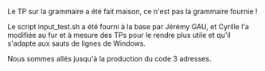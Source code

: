 Le TP sur la grammaire a été fait maison, ce n'est pas la grammaire fournie !


Le script input_test.sh a été fourni à la base par Jérémy GAU, et Cyrille l'a modifiée au fur et à mesure des TPs pour le rendre plus utile et qu'il s'adapte aux sauts de lignes de Windows.


Nous sommes allés jusqu'à la production du code 3 adresses.
